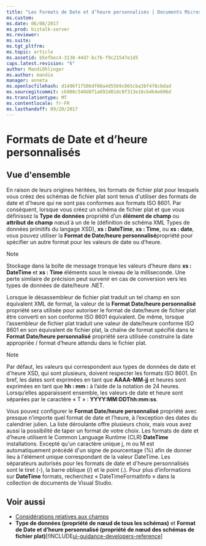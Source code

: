 ```yaml
---
title: "Les Formats de Date et d’heure personnalisés | Documents Microsoft"
ms.custom: 
ms.date: 06/08/2017
ms.prod: biztalk-server
ms.reviewer: 
ms.suite: 
ms.tgt_pltfrm: 
ms.topic: article
ms.assetid: b5efbec4-3138-44d7-bc76-f9c21547e1d5
caps.latest.revision: "6"
author: MandiOhlinger
ms.author: mandia
manager: anneta
ms.openlocfilehash: d1496f1f506df06a4d5569c065cba3bf4f8cbdad
ms.sourcegitcommit: cb908c540d8f1a692d01dc8f313e16cb4b4e696d
ms.translationtype: MT
ms.contentlocale: fr-FR
ms.lasthandoff: 09/20/2017
---
```

# <a name="custom-date-time-formats"></a>Formats de Date et d’heure personnalisés

## <a name="overview"></a>Vue d'ensemble
En raison de leurs origines héritées, les formats de fichier plat pour lesquels vous créez des schémas de fichier plat sont tenus d'utiliser des formats de date et d'heure qui ne sont pas conformes aux formats ISO 8601. Par conséquent, lorsque vous créez un schéma de fichier plat et que vous définissez la **Type de données** propriété d’un **élément de champ** ou **attribut de champ** nœud à un de le (définition de schéma XML Types de données primitifs du langage XSD), **xs : DateTime**, **xs : Time**, ou **xs : date**, vous pouvez utiliser la **Format de Date/heure personnalisé**propriété pour spécifier un autre format pour les valeurs de date ou d’heure.  
  
> [!NOTE]
>  Stockage dans la boîte de message tronque les valeurs d’heure dans **xs : DateTime** et **xs : Time** éléments sous le niveau de la milliseconde. Une perte similaire de précision peut survenir en cas de conversion vers les types de données de date/heure .NET.  
  
 Lorsque le désassembleur de fichier plat traduit un tel champ en son équivalent XML de format, la valeur de la **Format Date/heure personnalisé** propriété sera utilisée pour autoriser le format de date/heure de fichier plat être converti en son conforme ISO 8601 équivalent. De même, lorsque l’assembleur de fichier plat traduit une valeur de date/heure conforme ISO 8601 en son équivalent de fichier plat, la chaîne de format spécifié dans le **Format Date/heure personnalisé** propriété sera utilisée construire la date appropriée / format d’heure attendu dans le fichier plat.  
  
> [!NOTE]
>  Par défaut, les valeurs qui correspondent aux types de données de date et d'heure XSD, qui sont plusieurs, doivent respecter les formats ISO 8601. En bref, les dates sont exprimées en tant que **AAAA-MM-jj** et heures sont exprimées en tant que **hh : mm :** à l’aide de la notation de 24 heures. Lorsqu’elles apparaissent ensemble, les valeurs de date et heure sont séparées par le caractère « T » : **YYYY:MM:DDThh:mm:ss**.  
  
 Vous pouvez configurer le **Format Date/heure personnalisé** propriété avec presque n’importe quel format de date et l’heure, à l’exception des dates du calendrier julien. La liste déroulante offre plusieurs choix, mais vous avez aussi la possibilité de taper un format de votre choix. Les formats de date et d’heure utilisent le Common Language Runtime (CLR) **DateTime** installations. Excepté qu'un caractère unique j, m ou M est automatiquement précédé d'un signe de pourcentage (%) afin de donner lieu à l'élément unique correspondant de la valeur DateTime. Les séparateurs autorisés pour les formats de date et d'heure personnalisés sont le tiret (-), la barre oblique (/) et le point (.). Pour plus d’informations sur **DateTime** formats, recherchez « DateTimeFormatInfo » dans la collection de documents de Visual Studio.  
  
## <a name="see-also"></a>Voir aussi  
-  [Considérations relatives aux champs](../core/field-considerations.md)   
-  **Type de données (propriété de nœud de tous les schémas)** et **Format de Date et d’heure personnalisé (propriété de nœud des schémas de fichier plat)**[!INCLUDE[ui-guidance-developers-reference](../includes/ui-guidance-developers-reference.md)]